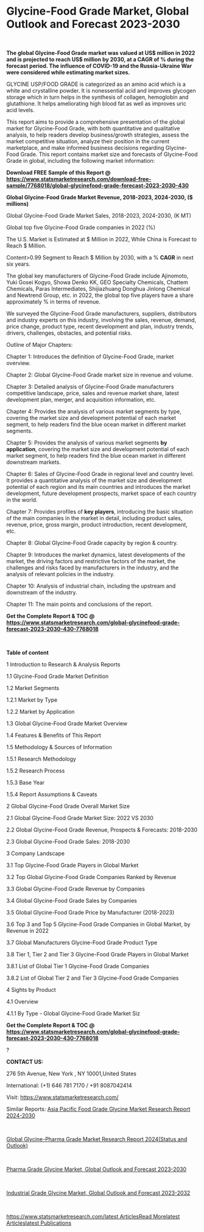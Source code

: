 <h1>Glycine-Food Grade Market, Global Outlook and Forecast 2023-2030</h1><br/><p><strong>The global Glycine-Food Grade market was valued at US$ million in 2022 and is projected to reach US$ million by 2030, at a <strong>CAGR</strong> of % during the forecast period. The influence of COVID-19 and the Russia-Ukraine War were considered while estimating market sizes.</strong></p>
 
 
 
 <p>GLYCINE USP/FOOD GRADE is categorized as an amino acid which is a white and crystalline powder. It is nonessential acid and improves glycogen storage which in turn helps in the synthesis of collagen, hemoglobin and glutathione. It helps ameliorating high blood fat as well as improves uric acid levels.</p>
 
 
 
 <p>This report aims to provide a comprehensive presentation of the global market for Glycine-Food Grade, with both quantitative and qualitative analysis, to help readers develop business/growth strategies, assess the market competitive situation, analyze their position in the current marketplace, and make informed business decisions regarding Glycine-Food Grade. This report contains market size and forecasts of Glycine-Food Grade in global, including the following market information:</p>
 
 
 
 <p><strong>Download FREE Sample of this Report @ <a href="https://www.statsmarketresearch.com/download-free-sample/7768018/global-glycinefood-grade-forecast-2023-2030-430">https://www.statsmarketresearch.com/download-free-sample/7768018/global-glycinefood-grade-forecast-2023-2030-430</a></strong></p>
 
 
 
 <p><strong>Global Glycine-Food Grade Market Revenue, 2018-2023, 2024-2030, ($ millions)</strong></p>
 
 
 
 <p>Global Glycine-Food Grade Market Sales, 2018-2023, 2024-2030, (K MT)</p>
 
 
 
 <p>Global top five Glycine-Food Grade companies in 2022 (%)</p>
 
 
 
 <p>The U.S. Market is Estimated at $ Million in 2022, While China is Forecast to Reach $ Million.</p>
 
 
 
 <p>Content>0.99 Segment to Reach $ Million by 2030, with a % <strong>CAGR</strong> in next six years.</p>
 
 
 
 <p>The global key manufacturers of Glycine-Food Grade include Ajinomoto, Yuki Gosei Kogyo, Showa Denko KK, GEO Specialty Chemicals, Chattem Chemicals, Paras Intermediates, Shijiazhuang Donghua Jinlong Chemical and Newtrend Group, etc. in 2022, the global top five players have a share approximately % in terms of revenue.</p>
 
 
 
 <p>We surveyed the Glycine-Food Grade manufacturers, suppliers, distributors and industry experts on this industry, involving the sales, revenue, demand, price change, product type, recent development and plan, industry trends, drivers, challenges, obstacles, and potential risks.</p>
 
 
 
 <p>Outline of Major Chapters:</p>
 
 
 
 <p>Chapter 1: Introduces the definition of Glycine-Food Grade, market overview.</p>
 
 
 
 <p>Chapter 2: Global Glycine-Food Grade market size in revenue and volume.</p>
 
 
 
 <p>Chapter 3: Detailed analysis of Glycine-Food Grade manufacturers competitive landscape, price, sales and revenue market share, latest development plan, merger, and acquisition information, etc.</p>
 
 
 
 <p>Chapter 4: Provides the analysis of various market segments by type, covering the market size and development potential of each market segment, to help readers find the blue ocean market in different market segments.</p>
 
 
 
 <p>Chapter 5: Provides the analysis of various market segments <strong>by application</strong>, covering the market size and development potential of each market segment, to help readers find the blue ocean market in different downstream markets.</p>
 
 
 
 <p>Chapter 6: Sales of Glycine-Food Grade in regional level and country level. It provides a quantitative analysis of the market size and development potential of each region and its main countries and introduces the market development, future development prospects, market space of each country in the world.</p>
 
 
 
 <p>Chapter 7: Provides profiles of <strong>key players</strong>, introducing the basic situation of the main companies in the market in detail, including product sales, revenue, price, gross margin, product introduction, recent development, etc.</p>
 
 
 
 <p>Chapter 8: Global Glycine-Food Grade capacity by region & country.</p>
 
 
 
 <p>Chapter 9: Introduces the market dynamics, latest developments of the market, the driving factors and restrictive factors of the market, the challenges and risks faced by manufacturers in the industry, and the analysis of relevant policies in the industry.</p>
 
 
 
 <p>Chapter 10: Analysis of industrial chain, including the upstream and downstream of the industry.</p>
 
 
 
 <p>Chapter 11: The main points and conclusions of the report.</p>
 
 
 
 <div><b>Get the Complete Report & TOC @ <a href="https://www.statsmarketresearch.com/global-glycinefood-grade-forecast-2023-2030-430-7768018">https://www.statsmarketresearch.com/global-glycinefood-grade-forecast-2023-2030-430-7768018</a></b></div>
 
 
 
 <p><br />
 
 <b>Table of content</b></p>
 
 
 
 <p>1 Introduction to Research & Analysis Reports<br />
 
 1.1 Glycine-Food Grade Market Definition<br />
 
 1.2 Market Segments<br />
 
 1.2.1 Market by Type<br />
 
 1.2.2 Market by Application<br />
 
 1.3 Global Glycine-Food Grade Market Overview<br />
 
 1.4 Features & Benefits of This Report<br />
 
 1.5 Methodology & Sources of Information<br />
 
 1.5.1 Research Methodology<br />
 
 1.5.2 Research Process<br />
 
 1.5.3 Base Year<br />
 
 1.5.4 Report Assumptions & Caveats<br />
 
 2 Global Glycine-Food Grade Overall Market Size<br />
 
 2.1 Global Glycine-Food Grade Market Size: 2022 VS 2030<br />
 
 2.2 Global Glycine-Food Grade Revenue, Prospects & Forecasts: 2018-2030<br />
 
 2.3 Global Glycine-Food Grade Sales: 2018-2030<br />
 
 3 Company Landscape<br />
 
 3.1 Top Glycine-Food Grade Players in Global Market<br />
 
 3.2 Top Global Glycine-Food Grade Companies Ranked by Revenue<br />
 
 3.3 Global Glycine-Food Grade Revenue by Companies<br />
 
 3.4 Global Glycine-Food Grade Sales by Companies<br />
 
 3.5 Global Glycine-Food Grade Price by Manufacturer (2018-2023)<br />
 
 3.6 Top 3 and Top 5 Glycine-Food Grade Companies in Global Market, by Revenue in 2022<br />
 
 3.7 Global Manufacturers Glycine-Food Grade Product Type<br />
 
 3.8 Tier 1, Tier 2 and Tier 3 Glycine-Food Grade Players in Global Market<br />
 
 3.8.1 List of Global Tier 1 Glycine-Food Grade Companies<br />
 
 3.8.2 List of Global Tier 2 and Tier 3 Glycine-Food Grade Companies<br />
 
 4 Sights by Product<br />
 
 4.1 Overview<br />
 
 4.1.1 By Type - Global Glycine-Food Grade Market Siz</p>
 
 
 
 <div><b>Get the Complete Report & TOC @ <a href="https://www.statsmarketresearch.com/global-glycinefood-grade-forecast-2023-2030-430-7768018">https://www.statsmarketresearch.com/global-glycinefood-grade-forecast-2023-2030-430-7768018</a></b></div>
 
 
 
 <p>? </p>
 
 
 
 <p><b>CONTACT US:</b><br />
 
 276 5th Avenue, New York , NY 10001,United States<br />
 
 International: (+1) 646 781 7170 / +91 8087042414<br />
 
 Visit: <a href="https://www.statsmarketresearch.com/">https://www.statsmarketresearch.com/</a><br />
 
 Similar Reports: <a href="https://www.statsmarketresearch.com/global-glycinefood-grade-forecast-2023-2030-430-7768018">Asia Pacific Food Grade Glycine Market Research Report 2024-2030</a><br />
 
 <br />
 
 <a href="https://www.statsmarketresearch.com/global-glycinefood-grade-forecast-2023-2030-430-7768018">Global Glycine-Pharma Grade Market Research Report 2024(Status and Outlook)</a><br />
 
 <br />
 
 <a href="https://www.statsmarketresearch.com/global-glycinefood-grade-forecast-2023-2030-430-7768018">Pharma Grade Glycine Market, Global Outlook and Forecast 2023-2030</a><br />
 
 <br />
 
 <a href="https://www.statsmarketresearch.com/global-glycinefood-grade-forecast-2023-2030-430-7768018">Industrial Grade Glycine Market, Global Outlook and Forecast 2023-2032</a><br />
 
 <br />
 
 <a href="https://gyeongbokgung.com">https://www.statsmarketresearch.com/</a><a href="https://hallyeomaritime.com">latest Articles</a><a href="https://jingwansa.com">Read More</a><a href="https://nguoiviet.jp/">latest Articles</a><a href="https://www.intelmarketresearch.com/">latest Publications</a></p>